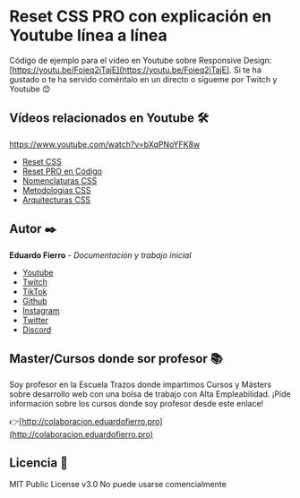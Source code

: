 # Reset CSS PRO con explicación en Youtube línea a línea

Código de ejemplo para el vídeo en Youtube sobre Responsive Design: [https://youtu.be/Foieq2jTajE](https://youtu.be/Foieq2jTajE).
Si te ha gustado o te ha servido coméntalo en un directo o sígueme por Twitch y Youtube 😊

## Vídeos relacionados en Youtube 🛠️
https://www.youtube.com/watch?v=bXqPNoYFK8w
* [Reset CSS](https://youtu.be/bXqPNoYFK8w)
* [Reset PRO en Código](https://www.youtube.com/watch?v=bXqPNoYFK8w)
* [Nomenclaturas CSS](https://youtu.be/lhEJkeCJ3As)
* [Metodologías CSS](https://youtu.be/f0LpZoyY1gE)
* [Arquitecturas CSS](https://youtu.be/tUldrlfIGb4)

## Autor ✒️

**Eduardo Fierro** - *Documentación y trabajo inicial*

* [Youtube](https://youtube.com/EduardoFierroPro?sub_confirmation=1)
* [Twitch](https://twitch.tv/eduardofierropro)
* [TikTok](https://www.tiktok.com/@eduardofierro.pro?)
* [Github](https://github.com/eduardofierropro)
* [Instagram](https://instagram.com/eduardofierro.pro)
* [Twitter](https://twitter.com/edfierropro)
* [Discord](https://discord.gg/t4Txush)

## Master/Cursos donde sor profesor 📚

Soy profesor en la Escuela Trazos donde impartimos Cursos y Másters sobre desarrollo web con una bolsa de trabajo con Alta Empleabilidad. ¡Píde información sobre los cursos donde soy profesor desde este enlace!

👉[http://colaboracion.eduardofierro.pro](http://colaboracion.eduardofierro.pro)

## Licencia 📄

MIT Public License v3.0
No puede usarse comencialmente


 
 
 
 